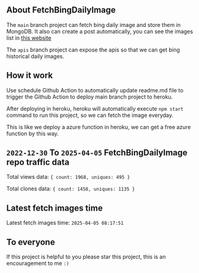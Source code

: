 ## About FetchBingDailyImage

The `main` branch project can fetch bing daily image and store them in MongoDB.
It also can create a post automatically, you can see the images list in [this website](https://oursalbum.netlify.app)

The `apis` branch project can expose the apis so that we can get bing historical daily images.

## How it work

Use schedule Github Action to automatically update readme.md file to trigger the Github Action to deploy main branch project to heroku.

After deploying in heroku, heroku will automatically execute `npm start` command to run this project, so we can fetch the image everyday.

This is like we deploy a azure function in heroku, we can get a free azure function by this way.

## `2022-12-30` To `2025-04-05` FetchBingDailyImage repo traffic data

Total views data: `{ count: 1968, uniques: 495 }`

Total clones data: `{ count: 1458, uniques: 1135 }`

## Latest fetch images time

Latest fetch images time: `2025-04-05 08:17:51`

## To everyone

If this project is helpful to you please star this project, this is an encouragement to me `:)`



